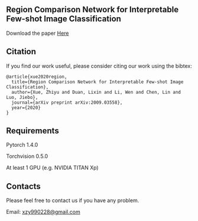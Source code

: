 ## Region Comparison Network for Interpretable Few-shot Image Classification
Download the paper [Here](https://arxiv.org/pdf/2009.03558.pdf)


## Citation
If you find our work useful, please consider citing our work using the bibtex:

```
@article{xue2020region,
  title={Region Comparison Network for Interpretable Few-shot Image Classification},
  author={Xue, Zhiyu and Duan, Lixin and Li, Wen and Chen, Lin and Luo, Jiebo},
  journal={arXiv preprint arXiv:2009.03558},
  year={2020}
}
```
## Requirements
Pytorch 1.4.0

Torchvision 0.5.0

At least 1 GPU (e.g. NVIDIA TITAN Xp)

## Contacts
Please feel free to contact us if you have any problem.

Email: xzy990228@gmail.com

